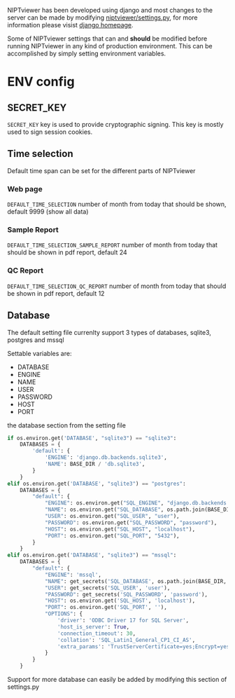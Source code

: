 NIPTviewer has been developed using django and most changes to the server can be made by modifying [niptviewer/settings.py](https://github.com/clinical-genomics-uppsala/NIPTviewer/blob/dev/niptviewer/niptviewer/settings.py), for more information please visist [django homepage](https://docs.djangoproject.com/en/3.2/ref/settings/).

Some of NIPTviewer settings that can and **should** be modified before running NIPTviewer in any kind of production environment. This can be accomplished by simply setting environment variables.

# ENV config

## SECRET_KEY
`SECRET_KEY` key is used to provide cryptographic signing. This key is mostly used to sign session cookies.

## Time selection
Default time span can be set for the different parts of NIPTviewer

### Web page
`DEFAULT_TIME_SELECTION` number of month from today that should be shown, default 9999 (show all data)

### Sample Report
`DEFAULT_TIME_SELECTION_SAMPLE_REPORT` number of month from today that should be shown in pdf report, default 24

### QC Report
`DEFAULT_TIME_SELECTION_QC_REPORT` number of month from today that should be shown in pdf report, default 12

## Database 

The default setting file currenlty support 3 types of databases, sqlite3, postgres and mssql

Settable variables are:

- DATABASE
- ENGINE
- NAME
- USER
- PASSWORD
- HOST
- PORT

the database section from the setting file
```python
if os.environ.get('DATABASE', "sqlite3") == "sqlite3":
    DATABASES = {
        'default': {
            'ENGINE': 'django.db.backends.sqlite3',
            'NAME': BASE_DIR / 'db.sqlite3',
        }
    }
elif os.environ.get('DATABASE', "sqlite3") == "postgres":
    DATABASES = {
        "default": {
            "ENGINE": os.environ.get("SQL_ENGINE", "django.db.backends.sqlite3"),
            "NAME": os.environ.get("SQL_DATABASE", os.path.join(BASE_DIR, "db.sqlite3")),
            "USER": os.environ.get("SQL_USER", "user"),
            "PASSWORD": os.environ.get("SQL_PASSWORD", "password"),
            "HOST": os.environ.get("SQL_HOST", "localhost"),
            "PORT": os.environ.get("SQL_PORT", "5432"),
        }
    }
elif os.environ.get('DATABASE', "sqlite3") == "mssql":
    DATABASES = {
        "default": {
            "ENGINE": 'mssql',
            "NAME": get_secrets('SQL_DATABASE', os.path.join(BASE_DIR, 'db.sqlite3')),
            "USER": get_secrets('SQL_USER', 'user'),
            "PASSWORD": get_secrets('SQL_PASSWORD', 'password'),
            "HOST": os.environ.get('SQL_HOST', 'localhost'),
            "PORT": os.environ.get('SQL_PORT', ''),
            "OPTIONS": {
                'driver': 'ODBC Driver 17 for SQL Server',
                'host_is_server': True,
                'connection_timeout': 30,
                'collation': 'SQL_Latin1_General_CP1_CI_AS',
                'extra_params': 'TrustServerCertificate=yes;Encrypt=yes',
            }
        }
    }
```

Support for more database can easily be added by modifying this section of settings.py

